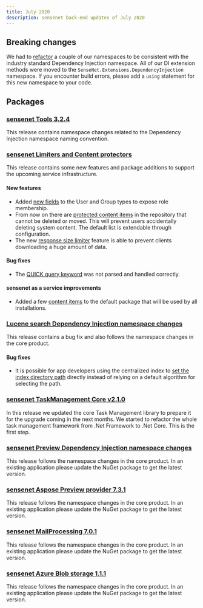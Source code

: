 ```yaml
---
title: July 2020
description: sensenet back-end updates of July 2020
---
```


## Breaking changes
We had to [refactor](https://github.com/sensenet/sensenet/issues/1009) a couple of our namespaces to be consistent with the industry standard Dependency Injection namespace. All of our DI extension methods were moved to the `SenseNet.Extensions.DependencyInjection` namespace. If you encounter build errors, please add a `using` statement for this new namespace to your code.

## Packages

### [sensenet Tools 3.2.4](https://github.com/SenseNet/sn-tools/releases/tag/v3.2.4)
This release contains namespace changes related to the Dependency Injection namespace naming convention.

### [sensenet Limiters and Content protectors](https://github.com/SenseNet/sensenet/releases/tag/limiters)
This release contains some new features and package additions to support the upcoming service infrastructure.

#### New features
- Added [new fields](https://github.com/sensenet/sensenet/issues/1006) to the User and Group types to expose role membership.
- From now on there are [protected content items](https://github.com/sensenet/sensenet/issues/946) in the repository that cannot be deleted or moved. This will prevent users accidentally deleting system content. The default list is extendable through configuration.
- The new [response size limiter](https://github.com/sensenet/sensenet/issues/1008) feature is able to prevent clients downloading a huge amount of data.

#### Bug fixes
- The [QUICK query keyword](https://github.com/sensenet/sensenet/issues/1015) was not parsed and handled correctly.

#### sensenet as a service improvements
- Added a few [content items](https://github.com/SenseNet/sensenet/pull/1002) to the default package that will be used by all installations.

### [Lucene search Dependency Injection namespace changes](https://github.com/SenseNet/sn-search-lucene29/releases/tag/di-namespace)
This release contains a bug fix and also follows the namespace changes in the core product.

#### Bug fixes
- It is possible for app developers using the centralized index to [set the index directory path](https://github.com/sensenet/sn-search-lucene29/issues/37) directly instead of relying on a default algorithm for selecting the path.

### [sensenet TaskManagement Core v2.1.0](https://github.com/SenseNet/sn-taskmanagement/releases/tag/taskman-netcore-prepare)
In this release we updated the core Task Management library to prepare it for the upgrade coming in the next months. We started to refactor the whole task management framework from .Net Framework to .Net Core. This is the first step.

### [sensenet Preview Dependency Injection namespace changes](https://github.com/SenseNet/sn-preview/releases/tag/di-namespace)
This release follows the namespace changes in the core product. In an existing application please update the NuGet package to get the latest version.

### [sensenet Aspose Preview provider 7.3.1](https://github.com/SenseNet/sn-preview-aspose/releases/tag/v7.3.1)
This release follows the namespace changes in the core product. In an existing application please update the NuGet package to get the latest version.

### [sensenet MailProcessing 7.0.1](https://github.com/SenseNet/sn-mailprocessing/releases/tag/v7.0.1)
This release follows the namespace changes in the core product. In an existing application please update the NuGet package to get the latest version.

### [sensenet Azure Blob storage 1.1.1](https://github.com/SenseNet/sn-blob-azure/releases/tag/v1.1.1)
This release follows the namespace changes in the core product. In an existing application please update the NuGet package to get the latest version.
